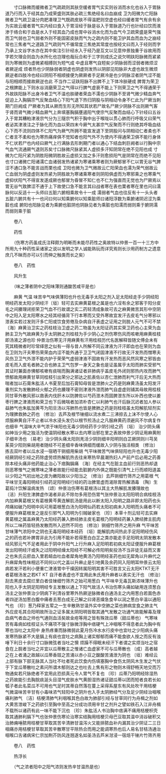 <!-- { "loadSidebar": true } -->

　　寸口脉微而缓微者卫气疏疏则其肤空缓者胃气实实则谷消而水化也谷入于胃脉道乃行而入于经其血乃成荣盛则其肤必疏三焦绝经名曰血崩成 卫为阳微为亡阳脉微者卫气疏卫温分肉肥凑理卫气既疏皮肤不得温肥则空虚也经曰缓者胃气有余有余为实故云缓者胃气实内经曰食入于胃淫经于脉是谷入于胃脉道乃行也针经曰饮而液渗于络合和于血是水入于经其血乃成也胃中谷消水化而为血气今卫疏荣盛是荣气强而卫气弱也卫气弱者外则不能固密皮肤而气为之疏内则不能卫护其血而血为之崩经常也三焦者气之道路卫气疏则气不循常度三焦绝其常度也按经文曰而入于经则而字乃承上文谷字水亦在其中矣注引针经水入于经乃是互文以见意仲景独重于谷故用而字若欠理会则血为水所化也岂理也哉玩合和于三字则成氏之说欠明趺阳脉微而紧紧则为寒微则为虚微紧相搏则为短气成 中虚且寒气自短矣少阴脉弱而涩弱者微烦涩者厥逆成 烦者热也少阴脉弱者阴虚也阴虚则发热以阴部见阳脉非大虚也故生微烦厥逆者四肢冷也经曰阴阳不相顺接便为厥厥者手足厥冷是也少阴脉涩者阴气涩不能与阳相顺而接故厥逆也此 不当作二证趺阳脉不出脾不上下体冷肤硬成 脾胃为荣卫之根脾能上下则水谷消磨荣卫之气得以行脾气虚衰不能上下则荣卫之气不得通荣于外故趺阳脉不出身冷者卫气不温也肤硬者荣血不濡也少阴脉不至肾气微少精血奔气促迫上入胸膈宗气反聚血结心下阳气退下热归阴股与阴相动令身不仁此为尸厥当刺期门巨阙成 尸厥者为其从厥而生形无所知其状若尸故名尸厥少阴脉不出则厥气客于肾而肾气微少精血厥气上奔填塞胸膈壅遏阳气使宗气反聚而血结心下针经曰五谷入于胃其糟粕津液宗气分为三隧宗气积于胸中出于喉咙以贯心肺而行呼吸又曰荣气者泌其津液注之于脉化而为血以荣四末今厥气太甚宗气反聚而不行则绝其呼吸血结心下而不流则四体不仁阳气为厥气所拥不能宣发退下至阴股问与阴相动仁者柔也不仁者言不柔和也为寒热痛痒俱不觉知者也阳气外不为使内不得通荣卫俱不能行身体不仁状若尸也内经曰厥气上行满脉去形刺期门者以通心下结血刺巨阙者以行胸中宗气血气流通厥气退则苏矣寸口脉微尺脉紧其人虚损多汗知阴常在绝不见阳也成 寸微为亡阳尺紧为阴胜阳微阴胜故云虚损又加之多汗则愈损阳气是阴常在而绝不见阳也寸口诸微亡阳诸濡亡血诸弱发热诸紧为寒诸乘寒者则为厥郁冒不仁以胃无谷气脾涩不通口急不能言战而栗也成 卫阳也微为卫气微故云亡阳荣血也濡为荣气弱故云亡血弱为阴虚虚则发热紧为阴胜故为寒诸乘寒者则阴阳俱虚而为寒邪乘之也寒乘气虚抑伏阳气不得宣发遂成厥也郁冒为昏冒不知仁也不仁为强直而无觉也为尸厥焉以胃无谷气致脾涩不通于上下故使口急不能言其曰战者寒在表也栗者寒在里也问曰濡脉何以反适十一头师曰五脏六腑相乘故令十一成 濡弱者气血也往反有十一头头者五脏六腑共有十一也问曰何以知乘腑何以知乘脏师曰诸阳浮数为乘腑诸阴迟涩为乘脏也成 腑阳也阳脉见者为乘腑也脏阴也阴脉见者为乘脏也阳濡而弱则乘于腑阴濡而弱则乘于脏

　　卷八

　　药性

　　（伤寒方药虽成氏注释颇为明晰而未能尽药性之奥故特以仲景一百一十三方中所用九十种药性采诸家之说以发明之学人诚能熟玩而详究焉则长沙用药制方之遗意庶几不昧而亦可以引而伸之触类而长之矣）

　　卷八　药性

　　风升生

　　（味之薄者阴中之阳味薄则通酸苦咸平是也）

　　麻黄 气温 味苦辛气味俱薄阳也升也无毒手太阳之剂入足太阳经走手少阴经阳明经药发太阳少阴经汗〔垣〕轻可去实麻黄葛根之属是也六淫有余之邪客于阳分皮毛之间腠理闭拒荣卫气血不行故谓之实二药轻清成象故可去之麻黄微苦其形中空阴中之阳入足太阳寒水之经其经循背下行本寒而又受外寒故宜发汗去皮毛气分寒邪以泄表实若过发则汗多亡阳或饮食劳倦及杂病自汗表虚之证用之则脱人元气不可不禁 〔海〕麻黄治卫实之药桂枝治卫虚之药二物虽为太阳证药其实荣卫药也心主荣为血肺主卫为气故麻黄为手太阴肺之剂桂枝为手少阴心之剂伤寒伤风而咳嗽用麻黄桂枝即汤液之源也珍 仲景治伤寒无汗用麻黄有汗用桂枝历代名医解释皆随文傅会未有究其精微者时珍常绎思之似有一得与昔人所解不同云津液为汗汗即血也在荣则为血在卫则为汗夫寒伤荣荣血内涩不能外通于卫卫气闭固津液不行故无汗发热而憎寒夫风伤卫卫气外泄不能内护于荣荣气虚弱津液不固故有汗发热而恶风然风寒之邪皆由皮毛而入皮毛者肺之合也肺主卫气包罗一身天之象也是证虽属乎太阳而肺实受邪气其证时兼面赤怫郁咳嗽有痰喘而胸满诸证者非肺病乎盖皮毛外闭则邪热内攻而肺气愤郁故用麻黄甘草同桂枝引出荣分之邪达之肌表佐以杏仁泄肺而利气汗后无大热而喘者加以石膏朱肱活人书夏至后加石膏知母皆是泄肺火之药是则麻黄汤虽太阳发汗重剂实为发散肺经火郁之药也腠理不密则津液外泄而肺气自虚虚则铺其母故用桂枝同甘草外散风邪以救表内伐肝木以防脾佐以芍药泄木而固脾泄东所以补西也使以姜枣行脾之津液而和荣卫也下后微喘者加浓朴杏仁以利肺气也汗后脉沉迟者加人参以益肺气也朱肱加黄芩为阳旦汤以泻肺热也皆是脾肺之药是则桂枝虽太阳解肌轻剂实为理脾救肺之药也 〔修治〕去芦及根节锉细以流水煮二三沸掠去上沫不尔使人心烦服麻黄自汗不止者以冷水浸头发仍以根节煎汤止之凡服麻黄药须避风不尔病复作也细辛 气温味大辛气浓于味阳也无毒少阴经药手少阴引经之药 〔垣〕 治少阴头痛如神当少用之独活为使温阴经散水寒以去内寒治邪在里之表故仲景少阴证用麻黄附子细辛汤也 〔易老〕治少阴头痛太阳则羌活少阴则细辛阳明则白芷厥阴则川芎吴茱萸少阳则柴胡用者随经不可差细辛香味俱细而缓故入少阴与独活相类 〔修治〕拣去双叶者以瓜水浸一宿晒干铡细用柴胡 气平味微苦气味俱轻阳也升也无毒少阳经厥阴经引经之药除虚劳烦热解肌热去往来寒热早晨潮热妇人产前产后必用之药善除本经头痛非他药能止治心下痞胸膈痛 〔海〕在经主气在脏主血前行则恶热却退则恶寒惟气之微寒味之薄者故能行经能去脏腑内外俱之既能引清气上行而顺阳道盖以少阳之气初出地之皮为嫩阳故以少阳当之 〔修治〕去芦铡细竹筛齐之用葛根 气平味甘无毒阳明经引经药足阳明经行经的药治脾胃虚而渴除胃热解酒毒 〔陶〕生葛捣汁饮解温病发热 〔颂〕仲景治伤寒有葛根汤以其主大热解肌发腠理故也 〔洁〕升阳生津脾虚作渴者非此不除勿多用恐伤胃气张仲景治太阳阳明合病桂枝汤内加麻黄葛根又有葛根黄芩黄连解肌汤是用此以断太阳入阳明之路非即太阳药也头颅痛如破乃阳明中风可用葛根葱白汤为阳明仙药若太阳初病未入阳明而头痛者不可便服升麻葛根发之是反引邪气入阳明为引贼破家也 〔珍〕本草十剂云轻可去实麻黄葛根之属盖麻黄乃太阳经药兼入肺经肺主皮毛葛根乃阳明经药兼入脾经脾主肌肉所以二味药皆轻扬发散而所入迥然不同也 〔修治〕铡细竹筛齐之用升麻 气平味苦甘味薄气浓阳中之阴也无毒阳明经本经药 〔垣〕能解肌肉间热此手足阳明经伤风之的药也若补脾胃非此为引用不能补若得葱白白芷之类亦能走手足阳明太阴发散本经风邪元气不足者用此于阴中升阳气上行升麻入足阳明若初病太阳证便服升麻葛根发出阳明经汗或失之过阳明经燥太阳经不可解必传阳明矣投汤不当非徒无益而又害之也朱氏云瘀血入里若衄血吐血者犀角地黄汤乃阳明经圣药也如无犀角以升麻代之升麻犀角性味相远不同何以代之盖以升麻止是引地黄及余药同入阳明耳仲景云太阳病若发汗若利小便重亡津液胃中干燥因转属阳明其害不可胜言又云太阳KTKT无汗者葛根汤发之若KT KT 自汗者表虚也不宜用此朱氏用升麻者以表实无汗也 〔修治〕刮去黑皮去腐烂里白者佳锉细竹筛齐之始可用葱白 气平味辛无毒瓦斯浓味薄升也阳也入手太阴足阳明经专主发散以通上下阳气故活人书治伤寒头痛如破用连须葱白汤主之张仲景治少阴病下利清谷里寒外热厥逆脉微者白通汤主之内用葱白若面色赤者四逆汤加葱白腹中痛者去葱白成无己解之曰肾恶燥急食辛以润之葱白辛温以通阳气也 〔珍〕葱乃释家五荤之一生辛散熟甘温外实中空肺之菜也肺病宜食之肺主气外应皮毛其合阳明故所治之证多属太阴阳明皆取其通气发散之功通气故能解毒及理血病气者血之帅也气通则血活矣故金疮等用之皆有殊效瓜蒂（甜瓜蒂也） 气寒味苦有毒病如桂枝证头不痛项不强寸脉微浮胸中痞硬气上冲咽喉不得息者此为胸中有寒也当吐之太阳中 身热疼重而脉微弱此夏月伤冷水水行皮中也宜吐之少阳病头痛发寒热脉紧不大是膈上有痰也宜吐之病胸上诸实郁郁而痛不能食欲人按之而反有浊唾下利日十余行寸口脉微弦者当吐之懊 烦躁不得眠未经汗下者谓之实烦当吐之宿食在上脘者当吐之并宜以瓜蒂散主之惟诸亡血虚家不可与瓜蒂散也 〔成〕高者越之在上者涌之故越以瓜蒂香豉之苦涌以赤小豆之酸酸苦涌泄为阴也 〔垣〕难经云上部有脉下部无脉其人当吐不吐者死此饮食内伤填塞胸中食伤太阴风木生发之气伏于下宜瓜蒂散吐之素问所谓木郁则达之也吐去上焦有形之物则木得舒畅天地交而万物通矣若尺脉绝者不宜用此恐损真元令人胃气不复也 〔珍〕瓜蒂乃阳明经除湿热之药故能引去胸脘痰涎头目湿气皮肤水气黄胆湿热诸证甜瓜蒂以团而短者良若长如瓠子者此名菜瓜不可用也气足时其蒂自然落在蔓上采得系屋东有风处吹干用桔梗 气微温味苦辛甘有小毒味浓气轻阳中之阴升也入手太阴肺经气分及足少阴经治咽喉痛利肺气 〔洁〕桔梗清肺气利咽喉其色白故为肺部引经与甘草同行为舟楫之剂如大黄苦泄峻下之药欲引至胸中至高之分成功须用辛甘之剂升之譬如铁石入江非舟楫不载所以诸药有此一味不能下沉也 〔珍〕朱肱活人书治胸中痞满不痛用桔梗枳壳取其通肺利膈下气也张仲景伤寒论治寒实结胸用桔梗贝母巴豆取其温中消谷破积又治肺痈唾脓用桔梗甘草取其苦辛清肺甘温泻火又能排脓血补内漏其治少阴证二三日咽痛亦用桔梗甘草取其苦辛散寒甘平除热合而用之能调寒热也后人易名甘桔汤通治咽喉口舌诸病宋仁宗加荆芥防风连翘遂名如圣汤去芦米泔浸一宿焙干锉片竹筛齐用

　　卷八　药性

　　热浮长

　　（气之浓者阳中之阳气浓则发热辛甘温热是也）

